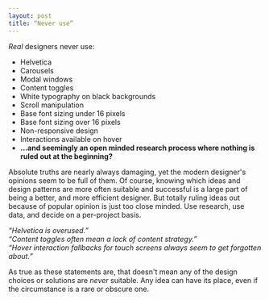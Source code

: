 ```yaml
---
layout: post
title: “Never use”
---
```


*Real* designers never use:

* Helvetica
* Carousels
* Modal windows
* Content toggles
* White typography on black backgrounds
* Scroll manipulation
* Base font sizing under 16 pixels
* Base font sizing over 16 pixels
* Non-responsive design
* Interactions available on hover
* **&hellip;and seemingly an open minded research process where nothing is ruled out at the beginning?**

Absolute truths are nearly always damaging, yet the modern designer's opinions seem to be full of them. Of course, knowing which ideas and design patterns are more often suitable and successful is a large part of being a better, and more efficient designer. But totally ruling ideas out because of popular opinion is just too close minded. Use research, use data, and decide on a per-project basis.

*&#8220;Helvetica is overused.&#8221;*  
*&#8220;Content toggles often mean a lack of content strategy.&#8221;*  
*&#8220;Hover interaction fallbacks for touch screens always seem to get forgotten about.&#8221;*  

As true as these statements are, that doesn't mean any of the design choices or solutions are *never* suitable. Any idea can have its place, even if the circumstance is a rare or obscure one.